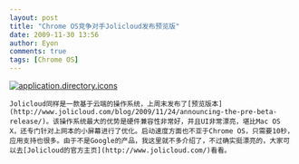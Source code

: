 ```yaml
---
layout: post
title: "Chrome OS竞争对手Jolicloud发布预览版"
date: 2009-11-30 13:56
author: Eyon
comments: true
tags: [Chrome OS]
---
```

<a href="http://img.chromi.org/2009/11/application.directory.icons_.png">![application.directory.icons](http://img.chromi.org/2009/11/application.directory.icons_-550x322.png "application.directory.icons")</a>

    Jolicloud同样是一款基于云端的操作系统，上周末发布了[预览版本](http://www.jolicloud.com/blog/2009/11/24/announcing-the-pre-beta-release/)。该操作系统最大的优势是硬件兼容性非常好，并且UI非常漂亮，堪比Mac OS X，还专门针对上网本的小屏幕进行了优化。启动速度方面也不亚于Chrome OS，只需要10秒，应用支持也很多。由于不是Google的产品，我这里就不多介绍了，不过确实挺漂亮的，大家可以去[Jolicloud的官方主页](http://www.jolicloud.com/)看看。
